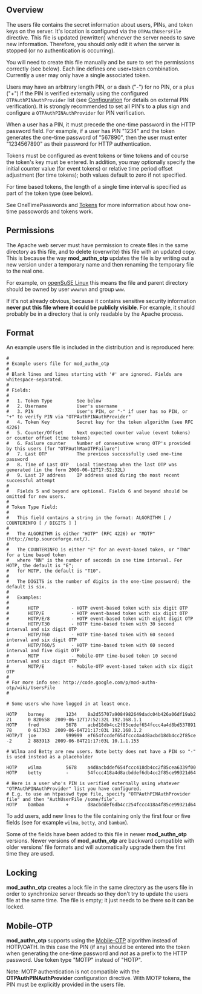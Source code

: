 ## Overview ##

The users file contains the secret information about users, PINs, and token keys on the server. It's location is configured via the `OTPAuthUsersFile` directive. This file is updated (rewritten) whenever the server needs to save new information. Therefore, you should only edit it when the server is stopped (or no authentication is occurring).

You will need to create this file manually and be sure to set the permissions correctly (see below). Each line defines one user+token combination. Currently a user may only have a single associated token.

Users may have an arbitrary length PIN, or a dash ("-") for no PIN, or a plus ("+") if the PIN is verified externally using the configured `OTPAuthPINAuthProvider` list (see [Configuration](Configuration.md) for details on external PIN verification). It is strongly recommended to set all PIN's to a plus sign and configure a `OTPAuthPINAuthProvider` for PIN verification.

When a user has a PIN, it must precede the one-time password in the HTTP password field. For example, if a user has PIN "1234" and the token generates the one-time password of "567890", then the user must enter "1234567890" as their password for HTTP authentication.

Tokens must be configured as event tokens or time tokens and of course the token's key must be entered. In addition, you may optionally specify the initial counter value (for event tokens) or relative time period offset adjustment (for time tokens); both values default to zero if not specified.

For time based tokens, the length of a single time interval is specified as part of the token type (see below).

See OneTimePasswords and [Tokens](Tokens.md) for more information about how one-time passowords and tokens work.

## Permissions ##

The Apache web server must have permission to create files in the same directory as this file, and to delete (overwrite) this file with an updated copy. This is because the way **mod\_authn\_otp** updates the file is by writing out a new version under a temporary name and then renaming the temporary file to the real one.

For example, on [openSuSE Linux](http://www.opensuse.org/) this means the file and parent directory should be owned by user `wwwrun` and group `www`.

If it's not already obvious, because it contains sensitive security information **never put this file where it could be publicly visible**. For example, it should probably be in a directory that is only readable by the Apache process.

## Format ##

An example users file is included in the distribution and is reproduced here:
```
#
# Example users file for mod_authn_otp
#
# Blank lines and lines starting with '#' are ignored. Fields are whitespace-separated.
#
# Fields:
#
#   1. Token Type         See below
#   2. Username           User's username
#   3. PIN                User's PIN, or "-" if user has no PIN, or "+" to verify PIN via "OTPAuthPINAuthProvider"
#   4. Token Key          Secret key for the token algorithm (see RFC 4226)
#   5. Counter/Offset     Next expected counter value (event tokens) or counter offset (time tokens)
#   6. Failure counter    Number of consecutive wrong OTP's provided by this users (for "OTPAuthMaxOTPFailure")
#   7. Last OTP           The previous successfully used one-time password
#   8. Time of Last OTP   Local timestamp when the last OTP was generated (in the form 2009-06-12T17:52:32L)
#   9. Last IP address    IP address used during the most recent successful attempt
#
#   Fields 5 and beyond are optional. Fields 6 and beyond should be omitted for new users.
#
# Token Type Field:
#
#   This field contains a string in the format: ALGORITHM [ / COUNTERINFO [ / DIGITS ] ]
#
#   The ALGORITHM is either "HOTP" (RFC 4226) or "MOTP" (http://motp.sourceforge.net/).
#
#   The COUNTERINFO is either "E" for an event-based token, or "TNN" for a time based token
#   where "NN" is the number of seconds in one time interval. For HOTP, the default is "E";
#   for MOTP, the default is "T10".
#
#   The DIGITS is the number of digits in the one-time password; the default is six.
#
#   Examples:
#
#       HOTP            - HOTP event-based token with six digit OTP
#       HOTP/E          - HOTP event-based token with six digit OTP
#       HOTP/E/8        - HOTP event-based token with eight digit OTP
#       HOTP/T30        - HOTP time-based token with 30 second interval and six digit OTP
#       HOTP/T60        - HOTP time-based token with 60 second interval and six digit OTP
#       HOTP/T60/5      - HOTP time-based token with 60 second interval and five digit OTP
#       MOTP            - Mobile-OTP time-based token 10 second interval and six digit OTP
#       MOTP/E          - Mobile-OTP event-based token with six digit OTP
#
# For more info see: http://code.google.com/p/mod-authn-otp/wiki/UsersFile
#

# Some users who have logged in at least once.

HOTP    barney        1234    8a2d55707a9084982649dadc04b426a06df19ab2 21      0 820658  2009-06-12T17:52:32L 192.168.1.1
HOTP    fred          5678    acbd18db4cc2f85cedef654fccc4a4d8bd537891 78      0 617363  2009-06-04T21:17:03L 192.168.1.2
HOTP/T  joe           999999  ef654fccdef654fccc4a4d8acbd18db4cc2f85ce -2      2 883913  2009-06-04T21:17:03L 10.1.1.153

# Wilma and Betty are new users. Note betty does not have a PIN so "-" is used instead as a placeholder

HOTP    wilma         5678    a4d8acbddef654fccc418db4cc2f85cea6339f00
HOTP    betty         -       54fccc418a4d8acbddef6db4cc2f85ce99321d64

# Here is a user who's PIN is verified externally using whatever "OTPAuthPINAuthProvider" list you have configured.
# E.g. to use an htpasswd type file, specify "OTPAuthPINAuthProvider file" and then "AuthUserFile /some/file".
HOTP    bambam        +       d8acbddef6db4cc254fccc418a4f85ce99321d64

```

To add users, add new lines to the file containing only the first four or five fields (see for example `wilma`, `betty`, and `bambam`).

Some of the fields have been added to this file in newer **mod\_authn\_otp** versions. Newer versions of **mod\_authn\_otp**
are backward compatible with older versions' file formats and will automatically upgrade them the first time they are used.

## Locking ##

**mod\_authn\_otp** creates a lock file in the same directory as the users file in order to synchronize server threads so they don't try to update the users file at the same time. The file is empty; it just needs to be there so it can be locked.

## Mobile-OTP ##

**mod\_authn\_otp** supports using the [Mobile-OTP](http://motp.sourceforge.net/) algorithm instead of HOTP/OATH. In this case the PIN (if any) should be entered into the token when generating the one-time password and _not_ as a prefix to the HTTP password. Use token type "MOTP" instead of "HOTP".

Note: MOTP authentication is not compatible with the **OTPAuthPINAuthProvider** configuration directive. With MOTP tokens, the PIN must be explicitly provided in the users file.